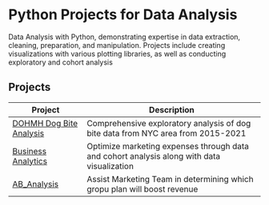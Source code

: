 # Python Projects for Data Analysis
Data Analysis with Python, demonstrating expertise in data extraction, cleaning, preparation, and manipulation. Projects include creating visualizations with various plotting libraries, as well as conducting exploratory and cohort analysis

## Projects
| Project | Description |
| --- | --- |
| [DOHMH Dog Bite Analysis](https://github.com/julyndav/Python/tree/main/DOHMH%20Dog%20Bite%20Analysis) | Comprehensive exploratory analysis of dog bite data from NYC area from 2015-2021  |
| [Business Analytics](https://github.com/julyndav/Python/tree/main/Business%20Analytics) | Optimize marketing expenses through data and cohort analysis along with data visualization |
| [AB_Analysis](https://github.com/julyndav/Python/tree/main/AB_Analysis) | Assist Marketing Team in determining which gropu plan will boost revenue |

<br></br>
